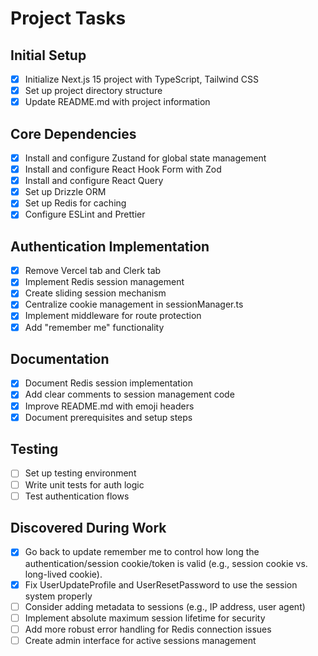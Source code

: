 # Project Tasks

## Initial Setup

- [x] Initialize Next.js 15 project with TypeScript, Tailwind CSS
- [x] Set up project directory structure
- [x] Update README.md with project information

## Core Dependencies

- [x] Install and configure Zustand for global state management
- [x] Install and configure React Hook Form with Zod
- [x] Install and configure React Query
- [x] Set up Drizzle ORM
- [x] Set up Redis for caching
- [x] Configure ESLint and Prettier

## Authentication Implementation

- [x] Remove Vercel tab and Clerk tab
- [x] Implement Redis session management
- [x] Create sliding session mechanism
- [x] Centralize cookie management in sessionManager.ts
- [x] Implement middleware for route protection
- [x] Add "remember me" functionality

## Documentation

- [x] Document Redis session implementation
- [x] Add clear comments to session management code
- [x] Improve README.md with emoji headers
- [x] Document prerequisites and setup steps

## Testing

- [ ] Set up testing environment
- [ ] Write unit tests for auth logic
- [ ] Test authentication flows

## Discovered During Work

<!-- New tasks discovered during development will be added here -->

- [x] Go back to update remember me to control how long the authentication/session cookie/token is valid (e.g., session cookie vs. long-lived cookie).
- [x] Fix UserUpdateProfile and UserResetPassword to use the session system properly
- [ ] Consider adding metadata to sessions (e.g., IP address, user agent)
- [ ] Implement absolute maximum session lifetime for security
- [ ] Add more robust error handling for Redis connection issues
- [ ] Create admin interface for active sessions management
